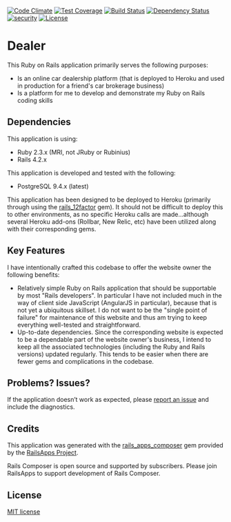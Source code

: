 [![Code Climate](https://codeclimate.com/github/BigGillyStyle/dealer/badges/gpa.svg)](https://codeclimate.com/github/BigGillyStyle/dealer)
[![Test Coverage](https://codeclimate.com/github/BigGillyStyle/dealer/badges/coverage.svg)](https://codeclimate.com/github/BigGillyStyle/dealer)
[![Build Status](https://travis-ci.org/BigGillyStyle/dealer.svg?branch=master)](https://travis-ci.org/BigGillyStyle/dealer)
[![Dependency Status](https://gemnasium.com/BigGillyStyle/dealer.svg)](https://gemnasium.com/BigGillyStyle/dealer)
[![security](https://hakiri.io/github/BigGillyStyle/dealer/master.svg)](https://hakiri.io/github/BigGillyStyle/dealer/master)
[![License](http://img.shields.io/license/MIT.png?color=green)](http://opensource.org/licenses/MIT)

Dealer
================

This Ruby on Rails application primarily serves the following purposes:

- Is an online car dealership platform (that is deployed to Heroku and used in production for a friend's
car brokerage business)
- Is a platform for me to develop and demonstrate my Ruby on Rails coding skills

Dependencies
-------------

This application is using:

- Ruby 2.3.x (MRI, not JRuby or Rubinius)
- Rails 4.2.x

This application is developed and tested with the following:

- PostgreSQL 9.4.x (latest)

This application has been designed to be deployed to Heroku (primarily through using the
[rails_12factor](https://github.com/heroku/rails_12factor) gem).  It should not be difficult to deploy this to other
environments, as no specific Heroku calls are made...although several Heroku add-ons (Rollbar, New Relic, etc) have
been utilized along with their corresponding gems.

Key Features
------------

I have intentionally crafted this codebase to offer the website owner the following benefits:

- Relatively simple Ruby on Rails application that should be supportable by most "Rails developers".  In particular I
have not included much in the way of client side JavaScript (AngularJS in particular), because that is not yet a
ubiquitous skillset.  I do not want to be the "single point of failure" for maintenance of this website and thus am
trying to keep everything well-tested and straightforward.
- Up-to-date dependencies.  Since the corresponding website is expected to be a dependable part of the website owner's
business, I intend to keep all the associated technologies (including the Ruby and Rails versions) updated regularly.  This
tends to be easier when there are fewer gems and complications in the codebase.

Problems? Issues?
-----------

If the application doesn’t work as expected, please [report an issue](https://github.com/BigGillyStyle/dealer/issues)
and include the diagnostics.

Credits
-------

This application was generated with the [rails_apps_composer](https://github.com/RailsApps/rails_apps_composer) gem
provided by the [RailsApps Project](http://railsapps.github.io/).

Rails Composer is open source and supported by subscribers. Please join RailsApps to support development of Rails Composer.

License
-------

[MIT license](http://opensource.org/licenses/MIT)
